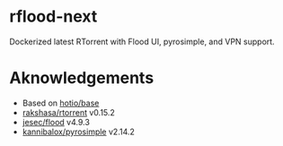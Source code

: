 # rflood-next

Dockerized latest RTorrent with Flood UI, pyrosimple, and VPN support.

# Aknowledgements
- Based on [hotio/base](https://github.com/hotio/base)
- [rakshasa/rtorrent](https://github.com/rakshasa/rtorrent) v0.15.2
- [jesec/flood](https://github.com/jesec/flood) v4.9.3
- [kannibalox/pyrosimple](https://github.com/kannibalox/pyrosimple) v2.14.2